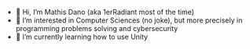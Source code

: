 - 👋 Hi, I’m Mathis Dano (aka 1erRadiant most of the time)
- 👀 I’m interested in Computer Sciences (no joke), but more precisely in programming problems solving and cybersecurity
- 🌱 I’m currently learning how to use Unity
